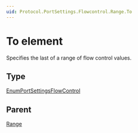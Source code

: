 ```yaml
---
uid: Protocol.PortSettings.Flowcontrol.Range.To
---
```


# To element

Specifies the last of a range of flow control values.

## Type

[EnumPortSettingsFlowControl](xref:Protocol-EnumPortSettingsFlowControl)

## Parent

[Range](xref:Protocol.PortSettings.Flowcontrol.Range)
